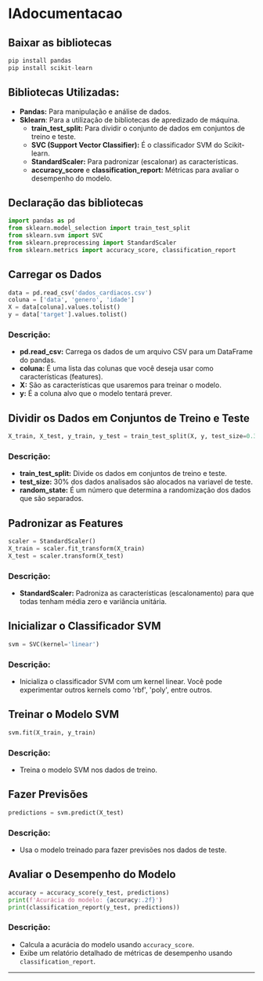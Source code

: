 # IAdocumentacao

## Baixar as bibliotecas

```python
pip install pandas 
pip install scikit-learn
```

## Bibliotecas Utilizadas:

- **Pandas:** Para manipulação e análise de dados.
- **Sklearn**: Para a utilização de bibliotecas de apredizado de máquina. 
	- **train_test_split:** Para dividir o conjunto de dados em conjuntos de treino e teste.
	- **SVC (Support Vector Classifier):** É o classificador SVM do Scikit-learn.
	- **StandardScaler:** Para padronizar (escalonar) as características.
	- **accuracy_score** e **classification_report:** Métricas para avaliar o desempenho do modelo.

## Declaração das bibliotecas

```python
import pandas as pd
from sklearn.model_selection import train_test_split
from sklearn.svm import SVC
from sklearn.preprocessing import StandardScaler
from sklearn.metrics import accuracy_score, classification_report
```

## Carregar os Dados

```python
data = pd.read_csv('dados_cardiacos.csv')
coluna = ['data', 'genero', 'idade']
X = data[coluna].values.tolist()
y = data['target'].values.tolist()
```

### Descrição:

- **pd.read_csv:** Carrega os dados de um arquivo CSV para um DataFrame do pandas.
- **coluna:** É uma lista das colunas que você deseja usar como características (features).
- **X:** São as características que usaremos para treinar o modelo.
- **y:** É a coluna alvo que o modelo tentará prever.

## Dividir os Dados em Conjuntos de Treino e Teste

```python
X_train, X_test, y_train, y_test = train_test_split(X, y, test_size=0.3, random_state=42)
```

### Descrição:

- **train_test_split:** Divide os dados em conjuntos de treino e teste.
- **test_size:** 30% dos dados analisados são alocados na variavel de teste.
- **random_state:** É um número que determina a randomização dos dados que são separados.

## Padronizar as Features

```python
scaler = StandardScaler()
X_train = scaler.fit_transform(X_train)
X_test = scaler.transform(X_test)
```

### Descrição:

- **StandardScaler:** Padroniza as características (escalonamento) para que todas tenham média zero e variância unitária.

## Inicializar o Classificador SVM

```python
svm = SVC(kernel='linear')
```

### Descrição:

- Inicializa o classificador SVM com um kernel linear. Você pode experimentar outros kernels como 'rbf', 'poly', entre outros.

## Treinar o Modelo SVM

```python
svm.fit(X_train, y_train)
```

### Descrição:

- Treina o modelo SVM nos dados de treino.

## Fazer Previsões

```python
predictions = svm.predict(X_test)
```

### Descrição:

- Usa o modelo treinado para fazer previsões nos dados de teste.

## Avaliar o Desempenho do Modelo

```python
accuracy = accuracy_score(y_test, predictions)
print(f'Acurácia do modelo: {accuracy:.2f}')
print(classification_report(y_test, predictions))
```

### Descrição:

- Calcula a acurácia do modelo usando `accuracy_score`.
- Exibe um relatório detalhado de métricas de desempenho usando `classification_report`.

---
